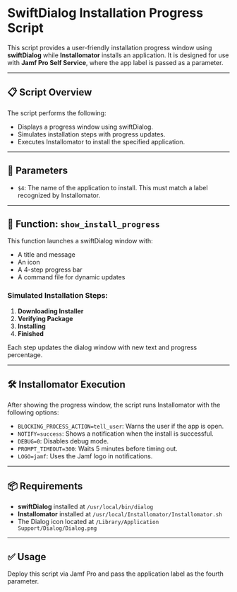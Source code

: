 # SwiftDialog Installation Progress Script

This script provides a user-friendly installation progress window using **swiftDialog** while **Installomator** installs an application. It is designed for use with **Jamf Pro Self Service**, where the app label is passed as a parameter.

---

## 📋 Script Overview

The script performs the following:

- Displays a progress window using swiftDialog.
- Simulates installation steps with progress updates.
- Executes Installomator to install the specified application.

---

## 🧾 Parameters

- `$4`: The name of the application to install. This must match a label recognized by Installomator.

---

## 🛟 Function: `show_install_progress`

This function launches a swiftDialog window with:

- A title and message
- An icon
- A 4-step progress bar
- A command file for dynamic updates

### Simulated Installation Steps:

1. **Downloading Installer**
2. **Verifying Package**
3. **Installing**
4. **Finished**

Each step updates the dialog window with new text and progress percentage.

---

## 🛠️ Installomator Execution

After showing the progress window, the script runs Installomator with the following options:

- `BLOCKING_PROCESS_ACTION=tell_user`: Warns the user if the app is open.
- `NOTIFY=success`: Shows a notification when the install is successful.
- `DEBUG=0`: Disables debug mode.
- `PROMPT_TIMEOUT=300`: Waits 5 minutes before timing out.
- `LOGO=jamf`: Uses the Jamf logo in notifications.

---

## 📦 Requirements

- **swiftDialog** installed at `/usr/local/bin/dialog`
- **Installomator** installed at `/usr/local/Installomator/Installomator.sh`
- The Dialog icon located at `/Library/Application Support/Dialog/Dialog.png`

---

## ✅ Usage

Deploy this script via Jamf Pro and pass the application label as the fourth parameter.
